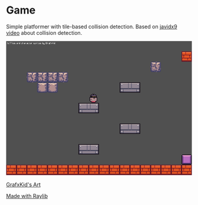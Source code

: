 # Game

Simple platformer with tile-based collision detection.
Based on [javidx9 video](https://youtu.be/oJvJZNyW_rw) about collision detection.

![game image](https://github.com/Vini-SCandido/Game/blob/master/Screenshot%202021-12-03%2012-12-23.png?raw=true)

[GrafxKid's Art](https://grafxkid.itch.io)

[Made with Raylib](https://www.raylib.com)
